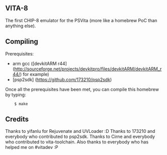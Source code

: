 ## VITA-8
The first CHIP-8 emulator for the PSVita (more like a homebrew PoC than anything else).

## Compiling
Prerequisites:
* arm gcc ([devkitARM r44] (http://sourceforge.net/projects/devkitpro/files/devkitARM/devkitARM_r44/) for example)
* [psp2sdk] (https://github.com/173210/psp2sdk)

Once all the prerequisites have been met, you can compile this homebrew by typing:
```
	$ make
```

## Credits
Thanks to yifanlu for Rejuvenate and UVLoader :D
Thanks to 173210 and everybody who contributed to psp2sdk.
Thanks to Cirne and everybody who contributed to vita-toolchain.
Also thanks to everybody who has helped me on #vitadev :P

